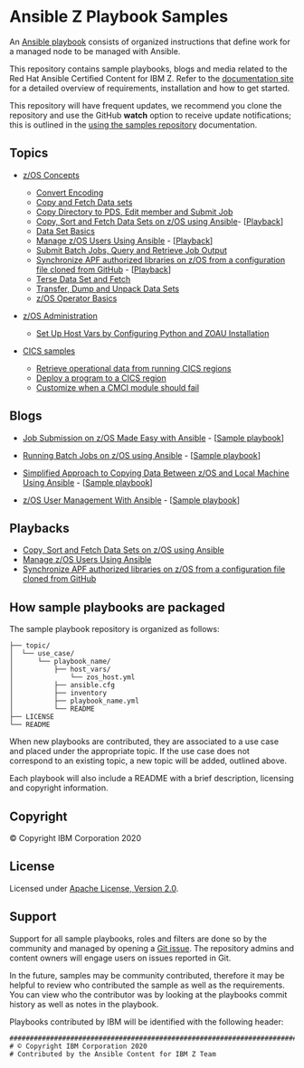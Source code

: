# Ansible Z Playbook Samples

An [Ansible playbook](https://docs.ansible.com/ansible/latest/user_guide/playbooks_intro.html#playbooks-intro)
consists of organized instructions that define work for a managed node to be
managed with Ansible.

This repository contains sample playbooks, blogs and media related to the Red Hat Ansible Certified Content for IBM Z.
Refer to the [documentation site](https://ibm.github.io/z_ansible_collections_doc/index.html) for a detailed overview of requirements,
installation and how to get started.

This repository will have frequent updates, we recommend you clone the
repository and use the GitHub **watch** option to receive update notifications;
this is outlined in the
[using the samples repository](meta/samples_repository/README.md) documentation.

## Topics

* [z/OS Concepts](zos_concepts/)
   * [Convert Encoding](zos_concepts/encoding/convert_encoding)
   * [Copy and Fetch Data sets](zos_concepts/data_transfer/copy_fetch_data_set)
   * [Copy Directory to PDS, Edit member and Submit Job](zos_concepts/data_sets/copy_edit_submit)
   * [Copy, Sort and Fetch Data Sets on z/OS using Ansible](zos_concepts/data_transfer/copy_sort_fetch)- \[[Playback](media/copy_sort_and_fetch_data_sets_on_z_OS_using_ansible.m4v)]
   * [Data Set Basics](zos_concepts/data_sets/data_set_basics)
   * [Manage z/OS Users Using Ansible](zos_concepts/user_management/add_remove_user) - \[[Playback](media/managing-zos-user-with-ansible-presentation-demo.m4v)]
   * [Submit Batch Jobs, Query and Retrieve Job Output](zos_concepts/jobs/submit_query_retrieve)
   * [Synchronize APF authorized libraries on z/OS from a configuration file cloned from GitHub](zos_concepts/program_authorization/git_apf) - \[[Playback](media/synchronize_APF_authorized_libraries_from_a_gitHub_configuration.m4v)]
   * [Terse Data Set and Fetch](zos_concepts/data_transfer/terse_fetch_data_set)
   * [Transfer, Dump and Unpack Data Sets](zos_concepts/data_transfer/dump_pack_ftp_unpack_restore)
   * [z/OS Operator Basics](zos_concepts/zos_operator/zos_operator_basics)

* [z/OS Administration](zos_administration/)
   * [Set Up Host Vars by Configuring Python and ZOAU Installation](zos_administration/host_setup)

* [CICS samples](cics/)
   * [Retrieve operational data from running CICS regions](cics/cmci/reporting/)
   * [Deploy a program to a CICS region](cics/cmci/deploy_program/)
   * [Customize when a CMCI module should fail](cics/cmci/override_failure/)

## Blogs

* [Job Submission on z/OS Made Easy with Ansible](https://community.ibm.com/community/user/ibmz-and-linuxone/blogs/asif-mahmud1/2020/06/10/job-submission-on-zos-made-easy-with-ansible) - \[[Sample playbook](zos_concepts/jobs/submit_query_retrieve)\]

* [Running Batch Jobs on z/OS using Ansible](https://community.ibm.com/community/user/ibmz-and-linuxone/blogs/asif-mahmud1/2020/08/04/how-to-run-batch-jobs-on-zos-without-jcl-using-ans) - \[[Sample playbook](zos_concepts/data_transfer/copy_sort_fetch)\]

* [Simplified Approach to Copying Data Between z/OS and Local Machine Using Ansible](https://community.ibm.com/community/user/ibmz-and-linuxone/blogs/asif-mahmud1/2020/06/11/simplified-approach-to-copying-data-between-zos-an) - \[[Sample playbook](zos_concepts/data_transfer/copy_fetch_data_set)\]

* [z/OS User Management With Ansible](https://community.ibm.com/community/user/ibmz-and-linuxone/blogs/blake-becker1/2020/09/03/zos-user-management-with-ansible) - \[[Sample playbook](zos_concepts/user_management/add_remove_user)\]

## Playbacks
* [Copy, Sort and Fetch Data Sets on z/OS using Ansible](media/copy_sort_and_fetch_data_sets_on_z_OS_using_ansible.m4v)
* [Manage z/OS Users Using Ansible](media/managing-zos-user-with-ansible-presentation-demo.m4v)
* [Synchronize APF authorized libraries on z/OS from a configuration file cloned from GitHub](media/synchronize_APF_authorized_libraries_from_a_gitHub_configuration.m4v)
  
## How sample playbooks are packaged

The sample playbook repository is organized as follows:

    ├── topic/
    │  └── use_case/
    │      └── playbook_name/
    │          ├── host_vars/
    │              └── zos_host.yml
    │          ├── ansible.cfg
    │          ├── inventory
    │          ├── playbook_name.yml
    │          └── README
    ├── LICENSE
    └── README


When new playbooks are contributed, they are associated to a use case and placed
under the appropriate topic. If the use case does not correspond to an existing
topic, a new topic will be added, outlined above.  

Each playbook will also include a README with a brief description, licensing and
copyright information.

## Copyright

© Copyright IBM Corporation 2020

## License

Licensed under [Apache License,
Version 2.0](https://opensource.org/licenses/Apache-2.0).

## Support

Support for all sample playbooks, roles and filters are done so by the community
and managed by opening a [Git issue](https://github.com/IBM/z_ansible_collections_samples/issues).
The repository admins and content owners will engage users on issues reported in
Git.  

In the future, samples may be community contributed, therefore it may be
helpful to review who contributed the sample as well as the requirements. You
can view who the contributor was by looking at the playbooks commit history as
well as notes in the playbook.  

Playbooks contributed by IBM will be identified with the following header:

``` {.yaml}
###############################################################################
# © Copyright IBM Corporation 2020
# Contributed by the Ansible Content for IBM Z Team
```
